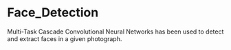 # Face_Detection

Multi-Task Cascade Convolutional Neural Networks has been used to detect and extract faces in a given photograph.
